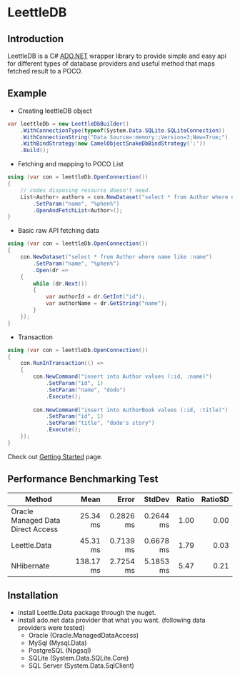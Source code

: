 # LeettleDB

## Introduction
LeettleDB is a C# [ADO.NET](https://docs.microsoft.com/dotnet/framework/data/adonet) wrapper library to provide simple and easy api for different types of database providers and useful method that maps fetched result to a POCO.

## Example
* Creating leettleDB object
```csharp
var leettleDb = new LeettleDbBuilder()
    .WithConnectionType(typeof(System.Data.SQLite.SQLiteConnection))
    .WithConnectionString("Data Source=:memory:;Version=3;New=True;")
    .WithBindStrategy(new CamelObjectSnakeDbBindStrategy(':'))
    .Build();
```

* Fetching and mapping to POCO List
```csharp
using (var con = leettleDb.OpenConnection())
{
    // codes disposing resource doesn't need.
    List<Author> authors = con.NewDataset("select * from Author where name like :name")
        .SetParam("name", "%phen%")
        .OpenAndFetchList<Author>();
}
```

* Basic raw API fetching data
```csharp
using (var con = leettleDb.OpenConnection())
{
    con.NewDataset("select * from Author where name like :name")
        .SetParam("name", "%phen%")
        .Open(dr =>
    {
        while (dr.Next())
        {
            var authorId = dr.GetInt("id");
            var authorName = dr.GetString("name");
        }
    });
}
```

* Transaction
```csharp
using (var con = leettleDb.OpenConnection())
{
    con.RunInTransaction(() =>
    {
        con.NewCommand("insert into Author values (:id, :name)")
            .SetParam("id", 1)
            .SetParam("name", "dodo")
            .Execute();
        
        con.NewCommand("insert into AuthorBook values (:id, :title)")
            .SetParam("id", 1)
            .SetParam("title", "dodo's story")
            .Execute();
    });
}
```

Check out [Getting Started](https://github.com/parakago/Leettle.Data/wiki/Getting-started) page.

## Performance Benchmarking Test

|                             Method |      Mean |     Error |    StdDev | Ratio | RatioSD |
|----------------------------------- |----------:|----------:|----------:|------:|--------:|
|  Oracle Managed Data Direct Access |  25.34 ms | 0.2826 ms | 0.2644 ms |  1.00 |    0.00 |
|                       Leettle.Data |  45.31 ms | 0.7139 ms | 0.6678 ms |  1.79 |    0.03 |
|                         NHibernate | 138.17 ms | 2.7254 ms | 5.1853 ms |  5.47 |    0.21 |

## Installation
* install Leettle.Data package through the nuget.
* install ado.net data provider that what you want. (following data providers were tested)
  * Oracle (Oracle.ManagedDataAccess)
  * MySql (Mysql.Data)
  * PostgreSQL (Npgsql)
  * SQLite (System.Data.SQLite.Core)
  * SQL Server (System.Data.SqlClient)
